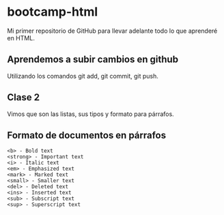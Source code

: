 # bootcamp-html

Mi primer repositorio de GitHub para llevar adelante todo lo que aprenderé en HTML.

## Aprendemos a subir cambios en github

Utilizando los comandos git add, git commit, git push.

## Clase 2

Vimos que son las listas, sus tipos y formato para párrafos.

## Formato de documentos en párrafos

    <b> - Bold text
    <strong> - Important text
    <i> - Italic text
    <em> - Emphasized text
    <mark> - Marked text
    <small> - Smaller text
    <del> - Deleted text
    <ins> - Inserted text
    <sub> - Subscript text
    <sup> - Superscript text
